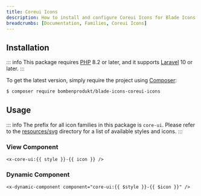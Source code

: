 ```yaml
---
title: Coreui Icons
description: How to install and configure Coreui Icons for Blade Icons.
breadcrumbs: [Documentation, Families, Coreui Icons]
---
```


## Installation

::: info
This package requires [PHP](https://www.php.net/) 8.2 or later, and it supports [Laravel](https://laravel.com/) 10 or later.
:::

To get the latest version, simply require the project using [Composer](https://getcomposer.org/):

```bash
$ composer require bombenprodukt/blade-icons-coreui-icons
```

## Usage

::: info
The prefix for all icon families in this package is `core-ui`. Please refer to the [resources/svg](https://github.com/BombenProdukt/blade-icons-coreui-icons/tree/main/resources/svg) directory for a list of available styles and icons.
:::

### View Component

```blade
<x-core-ui:{{ style }}-{{ icon }} />
```

### Dynamic Component

```blade
<x-dynamic-component component="core-ui:{{ $style }}-{{ $icon }}" />
```
